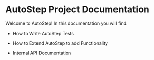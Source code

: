 # AutoStep Project Documentation

Welcome to AutoStep! In this documentation you will find:

- How to Write AutoStep Tests

- How to Extend AutoStep to add Functionality

- Internal API Documentation